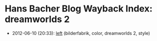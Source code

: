 # Hans Bacher Blog Wayback Index: dreamworlds 2

* 2012-06-10 (20:33): [left](https://web.archive.org/web/https://one1more2time3.wordpress.com/2012/06/10/left/) (bilderfabrik, color, dreamworlds 2, style)